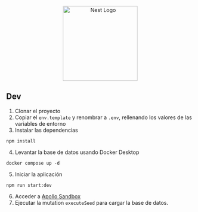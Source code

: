 <p align="center">
  <a href="http://nestjs.com/" target="blank"><img src="https://nestjs.com/img/logo-small.svg" width="200" alt="Nest Logo" /></a>
</p>

## Dev

1. Clonar el proyecto
2. Copiar el ```env.template``` y renombrar a ```.env```, rellenando los valores de las variables de entorno
3. Instalar las dependencias
```shell
npm install
```
4. Levantar la base de datos usando Docker Desktop
```shell
docker compose up -d
```
5. Iniciar la aplicación
```shell
npm run start:dev
```
6. Acceder a [Apollo Sandbox](http://localhost:3000/graphql)
7. Ejecutar la mutation ``executeSeed`` para cargar la base de datos.